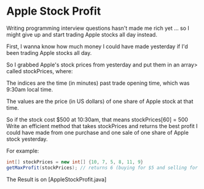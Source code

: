 # Apple Stock Profit

Writing programming interview questions hasn't made me rich yet ... so I might give up and start trading Apple stocks all day instead.

First, I wanna know how much money I could have made yesterday if I'd been trading Apple stocks all day.

So I grabbed Apple's stock prices from yesterday and put them in an array> called stockPrices, where:

The indices are the time (in minutes) past trade opening time, which was 9:30am local time.

The values are the price (in US dollars) of one share of Apple stock at that time.

So if the stock cost $500 at 10:30am, that means stockPrices[60] = 500
Write an efficient method that takes stockPrices and returns the best profit I could have made from one purchase and one sale of one share of Apple stock yesterday.

For example:
```JAVA
int[] stockPrices = new int[] {10, 7, 5, 8, 11, 9}
getMaxProfit(stockPrices); // returns 6 (buying for $5 and selling for $11)
```

The Result is on [AppleStockProfit.java]
